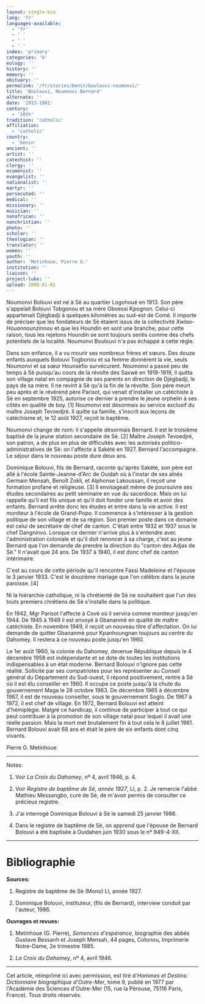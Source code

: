 ```yaml
---
layout: single-bio
lang: 'fr'
languages-available:
  - 'fr'
  - ' '
  - ' '
  - ' '
index: 'primary'
categories: 'b'
eulogy: ''
history: ''
memory: ''
obituary: ''
permalink: '/fr/stories/benin/boulouvi-noumonvi/'
title: 'Boulouvi, Noumonvi Bernard'
alternate: ''
date: '1913-1981'
century:
  - '20th'
tradition: 'catholic'
affiliation:
  - 'catholic'
country:
  - 'benin'
ancient: ''
artist: ''
catechist: ''
clergy: ''
ecumenist: ''
evangelist: ''
nationalist: ''
martyr: ''
persecuted: ''
medical: ''
missionary: ''
musician: ''
nonafrican: ''
nonchristian: ''
photo: ''
scholar: ''
theologian: ''
translator: ''
women: ''
youth: ''
author: 'Metinhoue, Pierre G.'
institution: ''
liaison: ''
project-luke: ''
upload: 2000-01-01
---
```



Noumonvi Bolouvi est né à Sè au quartier Logohoué en 1913. Son père s'appelait Bolouvi Tobgonou et sa mère Gboessi Kpognon. Celui-ci appartenait Djègbadji à quelques kilomètres au sud-est de Comé. Il importe de préciser que les fondateurs de Sè étaient issus de la collectivité *Xwlao-Houannounzinnou* et que les Houndin en sont une branche; pour cette raison, tous les rejetons Houndin se sont toujours sentis comme des chefs potentiels de la localité. Noumonvi Boulouvi n'a pas échappé à cette règle.

Dans son enfance, il a vu mourir ses nombreux frères et sœurs. Des douze enfants auxquels Bolouvi Togbonou et sa femme donnèrent la vie, seuls Noumonvi et sa sœur Hounsèfio survécurent. Noumonvi a passé peu de temps à Sè puisqu'au cours de la révolte des Saxwè en 1918-1919, il quitta son village natal en compagnie de ses parents en direction de Djègbadji, le pays de sa mère. Il ne revint à Sè qu'à la fin de la révolte. Son père meurt peu après et le révérend père Parisot, qui venait d'installer un catéchiste à Sè en septembre 1925, autorise ce dernier à prendre le jeune orphelin à ses côtés en qualité de boy. [1] Noumonvi est désormais au service exclusif du maître Joseph Tevoedjré. Il quitte sa famille, s'inscrit aux leçons de catéchisme et, le 12 août 1927, reçoit le baptême.

Noumonvi change de nom: il s'appelle désormais Bernard. Il est le troisième baptisé de la jeune station secondaire de Sè. [2] Maître Joseph Tevoedjré, son patron, a de plus en plus de difficultés avec les autorisés politico-administratives de Sè: on l'affecte à Sakété en 1927. Bernard l'accompagne. Le séjour dans le nouveau poste dure deux ans.

Dominique Bolouvi, fils de Bernard, raconte qu'après Sakété, son père est allé à l'école Sainte-Jeanne-d'Arc de Ouidah où à l'instar de ses aînés Germain Mensah, Benoît Zokli, et Alphonse Lakoussan, il reçoit une formation profane et religieuse. [3] Il envisageait même de poursuivre ses études secondaires au petit séminaire en vue du sacerdoce. Mais on lui rappelle qu'il est fils unique et qu'il doit fonder une famille et avoir des enfants. Bernard arrête donc les études et entre dans la vie active. Il est moniteur à l'école de Grand-Popo. Il commence à s'intéresser à la gestion politique de son village et de sa région. Son premier poste dans ce domaine est celui de secrétaire de chef de canton. C'était entre 1932 et 1937 sous le chef Dangninvo. Lorsque ce dernier n'arrive plus à s'entendre avec l'administration coloniale et qu'il doit renoncer à sa charge, c'est au jeune Bernard que l'on demande de prendre la direction du "canton des Adjas de Sè." Il n'avait que 24 ans. De 1937 à 1940, il est donc chef de canton intérimaire.

C'est au cours de cette période qu'il rencontre Fassi Madeleine et l'épouse le 3 janvier 1933. C'est le douzième mariage que l'on célèbre dans la jeune paroisse. [4]

Ni la hiérarchie catholique, ni la chrétienté de Sè ne souhaitent que l'un des touts premiers chrétiens de Sè s'installe dans la politique.

En 1942, Mgr Parisot l'affecte à Covè où il servira comme moniteur jusqu'en 1944. De 1945 à 1949 il est envoyé à Gbananmè en qualité de maître catéchiste. En novembre 1949, il reçoit un nouveau titre d'affectation. On lui demande de quitter Gbananmè pour Kpanhoungnan toujours au centre du Dahomey. Il restera à ce nouveau poste jusqu'en 1960.

Le 1er août 1960, la colonie du Dahomey, devenue République depuis le 4 décembre 1958 est indépendante et se dote de toutes les institutions indispensables à un état moderne. Bernard Bolouvi n'ignore pas cette réalité. Sollicité par ses compatriotes pour les représenter au Conseil général du Département du Sud-ouest, il répond positivement, rentre à Sè où il est élu conseiller en 1960. Il occupe ce poste jusqu'à la chute du gouvernement Maga le 28 octobre 1963. De décembre 1965 à décembre 1967, il est de nouveau conseiller, sous le gouvernement Soglo. De 1967 à 1972, il est chef de village. En 1972, Bernard Bolouvi est atteint d'hémiplégie. Malgré ce handicap, il continue de participer à tout ce qui peut contribuer à la promotion de son village natal pour lequel il avait une réelle passion. Mais la mort met brutalement fin à tout cela le 8 juillet 1981. Bernard Bolouvi avait 68 ans et était le père de six enfants dont cinq vivants.

Pierre G. Metinhoue

---

Notes:

1. Voir *La Croix du Dahomey*, nº 4, avril 1946, p. 4.

2. Voir *Registre de baptême de Sè, année 1927*, Ll, p. 2. Je remercie l'abbé Mathieu Messangbo,  curé de Sè, de m'avoir permis de consulter ce précieux registre.

3. J'ai interrogé Dominique Bolouvi à Sè le samedi 25 janvier 1986.

4. Dans le registre de baptême de Sè, on apprend que l'épouse de Bernard Bolouvi a été baptisée à Ouidahen juin 1930 sous le nº 949-4-XII.

---

# Bibliographie

**Sources:**

1. Registre de baptême de Sè (Mono) Ll, année 1927.

2. Dominique Bolouvi, instituteur, (fils de Bernard), interview conduit par l'auteur, 1986.

**Ouvrages et revues:**

1. Metinhoue (G. Pierre), *Semences d'espérance*, biographie des abbés Gustave Bessanh et Joseph Mensah, 44 pages, Cotonou, Imprimerie Notre-Dame, 2e trimestre 1985.

2. *La Croix du Dahomey*, nº 4, avril 1946.

---

Cet article, réimprîmé ici avec permission, est tiré d'*Hommes et Destins: Dictionnaire biographique d'Outre-Mer*, tome 9, publié en 1977 par l'Académie des Sciences d'Outre-Mer (15, rue la Pérouse, 75116 Paris, France). Tous droits réservés.